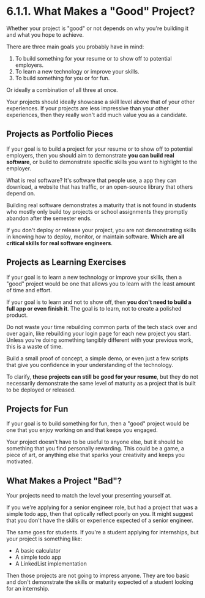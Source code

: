 # 6.1.1. What Makes a "Good" Project?

Whether your project is "good" or not depends on why you're building it and what you hope to achieve.

There are three main goals you probably have in mind:

1. To build something for your resume or to show off to potential employers.
2. To learn a new technology or improve your skills.
3. To build something for you or for fun.

Or ideally a combination of all three at once.

Your projects should ideally showcase a skill level above that of your other experiences. If your projects are less impressive than your other experiences, then they really won't add much value you as a candidate.

## Projects as Portfolio Pieces

If your goal is to build a project for your resume or to show off to potential employers, then you should aim to demonstrate **you can build real software**, or build to demonstrate specific skills you want to highlight to the employer.

What is real software? It's software that people use, a app they can download, a website that has traffic, or an open-source library that others depend on.

Building real software demonstrates a maturity that is not found in students who mostly only build toy projects or school assignments they promptly abandon after the semester ends.

If you don't deploy or release your project, you are not demonstrating skills in knowing how to deploy, monitor, or maintain software. **Which are all critical skills for real software engineers**.

## Projects as Learning Exercises

If your goal is to learn a new technology or improve your skills, then a "good" project would be one that allows you to learn with the least amount of time and effort.

If your goal is to learn and not to show off, then **you don't need to build a full app or even finish it**. The goal is to learn, not to create a polished product.

Do not waste your time rebuilding common parts of the tech stack over and over again, like rebuilding your login page for each new project you start. Unless you're doing something tangibly different with your previous work, this is a waste of time.

Build a small proof of concept, a simple demo, or even just a few scripts that give you confidence in your understanding of the technology.

To clarify, **these projects can still be good for your resume**, but they do not necessarily demonstrate the same level of maturity as a project that is built to be deployed or released.

## Projects for Fun

If your goal is to build something for fun, then a "good" project would be one that you enjoy working on and that keeps you engaged.

Your project doesn't have to be useful to anyone else, but it should be something that you find personally rewarding. This could be a game, a piece of art, or anything else that sparks your creativity and keeps you motivated.

## What Makes a Project "Bad"?

Your projects need to match the level your presenting yourself at.

If you we're applying for a senior engineer role, but had a project that was a simple todo app, then that optically reflect poorly on you. It might suggest that you don't have the skills or experience expected of a senior engineer.

The same goes for students. If you're a student applying for internships, but your project is something like:

- A basic calculator
- A simple todo app
- A LinkedList implementation

Then those projects are not going to impress anyone. They are too basic and don't demonstrate the skills or maturity expected of a student looking for an internship.
